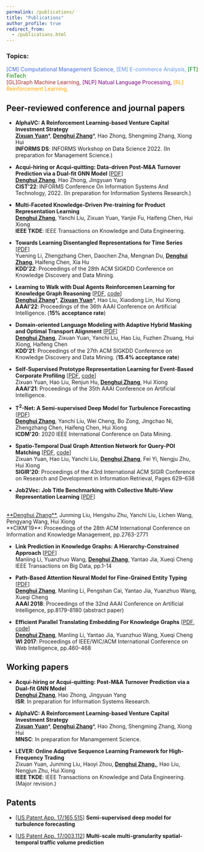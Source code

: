 ```yaml
---
permalink: /publications/
title: "Publications"
author_profile: true
redirect_from: 
  - /publications.html
---
```


<!-- You can also find my publications on <a href="https://scholar.google.com/citations?user=6U4SXnUAAAAJ&hl=en">my Google Scholar profile</a>. -->

<!-- ## Papers (* equal contribution)
 -->
<!-- ## Papers -->

<!-- ### Preprint

- **E-BERT: A Phrase and Product Knowledge Enhanced Language Model for E-commerce** [<a href='https://arxiv.org/pdf/2009.02835.pdf'>PDF</a>, <a href=''>code</a>] <br>
<ins>**Denghui Zhang**</ins>, Zixuan Yuan, Yanchi Liu, 	Zuohui Fu, Fuzhen Zhuang, Pengyang Wang, Haifeng Chen, Hui Xiong<br>
arXiv:2009.02835 <br> -->
<!-- ### 2021 -->
### Topics:

<!-- <span style="color:RoyalBlue">[CM]</span> Computational Management Science, <span style="color:CornflowerBlue">[EM]</span>  E-commerce Analysis, <span style="color:green">[FT]</span>  FinTech<br>
<span style="color:brown">[GL]</span>  Graph Machine Learning, <span style="color:purple">[NLP]</span>  Natual Language Processing, <span style="color:Orange;">[RL]</span>  Reinforcement Learning <br> -->
<span style="color:RoyalBlue">[CM] Computational Management Science,</span>  <span style="color:CornflowerBlue">[EM] E-commerce Analysis,</span>   <span style="color:green">[FT] FinTech</span><br>
<span style="color:brown">[GL]Graph Machine Learning,</span> <span style="color:purple">[NLP] Natual Language Processing,</span> <span style="color:Orange;">[RL] Reinforcement Learning,</span> <br>
## Peer-reviewed conference and journal papers


- **AlphaVC: A Reinforcement Learning-based Venture Capital Investment Strategy** <br>
<ins>**Zixuan Yuan**</ins>\*, <ins>**Denghui Zhang**</ins>\*, Hao Zhong, Shengming Zhang, Xiong Hui<br>
**INFORMS DS**: INFORMS Workshop on Data Science 2022. (In preparation for Management Science.)<br>

- **Acqui-hiring or Acqui-quitting: Data-driven Post-M&A Turnover Prediction via a Dual-fit GNN Model** [<a href='M_A_sample_denghui.pdf'>PDF</a>] <br>
<ins>**Denghui Zhang**</ins>, Hao Zhong, Jingyuan Yang<br>
**CIST'22**: INFORMS Conference On Information Systems And Technology, 2022. (In preparation for Information Systems Research.)<br>

- **Multi-Faceted Knowledge-Driven Pre-training for Product Representation Learning** <br>
<ins>**Denghui Zhang**</ins>, Yanchi Liu, Zixuan Yuan, Yanjie Fu, Haifeng Chen, Hui Xiong<br>
**IEEE TKDE**: IEEE Transactions on Knowledge and Data Engineering.<br>

- **Towards Learning Disentangled Representations for Time Series** [<a href=''>PDF</a>] <br>
Yuening Li, Zhengzhang Chen, Daochen Zha, Mengnan Du, <ins>**Denghui Zhang**</ins>, Haifeng Chen, Xia Hu<br>
**KDD'22**: Proceedings of the 28th ACM SIGKDD Conference on Knowledge Discovery and Data Mining. <br>

- **Learning to Walk with Dual Agents Reinforcemen Learning for Knowledge Graph Reasoning** [<a href='https://arxiv.org/pdf/2112.12876.pdf'>PDF</a>, <a href='https://github.com/RutgersDM/DKGR/tree/master'>code</a>] <br>
<ins>**Denghui Zhang**</ins>\*, <ins>**Zixuan Yuan**</ins>\*, Hao Liu, Xiaodong Lin, Hui Xiong<br>
**AAAI'22**: Proceedings of the 36th AAAI Conference on Artificial Intelligence. (**15% acceptance rate**)<br>

- **Domain-oriented Language Modeling with Adaptive Hybrid Masking and Optimal Transport Alignment** [<a href='KDD21.pdf'>PDF</a>] <br>
<ins>**Denghui Zhang**</ins>, Zixuan Yuan, Yanchi Liu, Hao Liu, Fuzhen Zhuang, Hui Xiong, Haifeng Chen<br>
**KDD'21**: Proceedings of the 27th ACM SIGKDD Conference on Knowledge Discovery and Data Mining. (**15.4% acceptance rate**)<br>

- **Self-Supervised Prototype Representation Learning for Event-Based Corporate Profiling** [<a href='Corporate_Profiling__AAAI_2021.pdf'>PDF</a>, <a href='https://github.com/yuanzx33033/SePaL'>code</a>] <br>
Zixuan Yuan, Hao Liu, Renjun Hu, <ins>**Denghui Zhang**</ins>, Hui Xiong<br>
**AAAI'21**: Proceedings of the 35th AAAI Conference on Artificial Intelligence.<br>

<!-- ### 2020 -->
- **T$^2$-Net: A Semi-supervised Deep Model for Turbulence Forecasting** [<a href='ICDM20.pdf'>PDF</a>] <br>
<ins>**Denghui Zhang**</ins>, Yanchi Liu, Wei Cheng, Bo Zong, Jingchao Ni, Zhengzhang Chen, Haifeng Chen, Hui Xiong <br>
**ICDM'20**: 2020 IEEE International Conference on Data Mining.<br>


- **Spatio-Temporal Dual Graph Attention Network for Query-POI Matching** [<a href='https://dl.acm.org/doi/abs/10.1145/3397271.3401159'>PDF</a>, <a href=''>code</a>] <br>
Zixuan Yuan, Hao Liu, Yanchi Liu, <ins>**Denghui Zhang**</ins>, Fei Yi, Nengju Zhu, Hui Xiong  <br>
**SIGIR'20**: Proceedings of the 43rd International ACM SIGIR Conference on Research and Development in Information Retrieval, Pages 629–638 <br>


<!-- ### 2019 -->

- **Job2Vec: Job Title Benchmarking with Collective Multi-View Representation Learning** [<a href='https://arxiv.org/pdf/2009.07429.pdf'>PDF</a>]
<br>
<ins>**Denghui Zhang**</ins>, Junming Liu, Hengshu Zhu, Yanchi Liu, Lichen Wang, Pengyang Wang, Hui Xiong<br>
**CIKM'19**: Proceedings of the 28th ACM International Conference on Information and Knowledge Management, pp.2763-2771<br>

<!-- ### 2018 and before -->

<!-- 2. **GAIA - A Multi-media Multi-lingual Knowledge Extraction and Hypothesis Generation System**  [<a href='docs/GAIA.pdf'>PDF</a>] <br>
Tongtao Zhang, Ananya Subburathinam, Ge Shi, Lifu Huang, Di Lu, Xiaoman Pan, <ins>**Manling Li**</ins>, Boliang Zhang, Qingyun Wang, Spencer Whitehead, Heng Ji, etc. <br>
**TAC-KBP**: Text Analysis Conference Knowledge Base Population Workshop 2018  <br>  --> 

- **Link Prediction in Knowledge Graphs: A Hierarchy-Constrained Approach**  [<a href='https://ieeexplore.ieee.org/document/8450054'>PDF</a>] <br>
Manling Li, Yuanzhuo Wang, <ins>**Denghui Zhang**</ins>, Yantao Jia, Xueqi Cheng <br>
IEEE Transactions on Big Data, pp.1-14 <br>
<!-- Special Issue on "Knowledge Graphs: Techniques and Applications"  --> 

- **Path-Based Attention Neural Model for Fine-Grained Entity Typing**  [<a href='PAN.pdf'>PDF</a>] <br>
<ins>**Denghui Zhang**</ins>, Manling Li, Pengshan Cai, Yantao Jia, Yuanzhuo Wang, Xueqi Cheng <br>
**AAAI 2018**: Proceedings of the 32nd AAAI Conference on Artificial Intelligence, pp.8179-8180 (abstract paper) <br>


- **Efficient Parallel Translating Embedding For Knowledge Graphs**  [<a href='ParTransX.pdf'>PDF</a>, <a href='https://github.com/zdh2292390/ParTrans-X'>code</a>] <br>
<ins>**Denghui Zhang**</ins>, Manling Li, Yantao Jia, Yuanzhuo Wang, Xueqi Cheng <br>
**WI 2017**: Proceedings of IEEE/WIC/ACM International Conference on Web Intelligence, pp.460-468<br>


## Working papers

- **Acqui-hiring or Acqui-quitting: Post-M&A Turnover Prediction via a Dual-fit GNN Model** <br>
<ins>**Denghui Zhang**</ins>, Hao Zhong, Jingyuan Yang<br>
**ISR**: In preparation for Information Systems Research.<br>

- **AlphaVC: A Reinforcement Learning-based Venture Capital Investment Strategy** <br>
<ins>**Zixuan Yuan**</ins>\*, <ins>**Denghui Zhang**</ins>\*, Hao Zhong, Shengming Zhang, Xiong Hui<br>
**MNSC**: In preparation for Manamgement Science.<br>

- **LEVER: Online Adaptive Sequence Learning Framework for High-Frequency Trading** <br>
Zixuan Yuan, Junming Liu, Haoyi Zhou, <ins>**Denghui Zhang,**</ins>, Hao Liu, Nengjun Zhu, Hui Xiong<br>
**IEEE TKDE**: IEEE Transactions on Knowledge and Data Engineering. (Major revision.)<br>

## Patents
- [<a href=''>US Patent App. 17/165,515</a>] **Semi-supervised deep model for turbulence forecasting** 

- [<a href=''>US Patent App. 17/003,112</a>] **Multi-scale multi-granularity spatial-temporal traffic volume prediction** 


